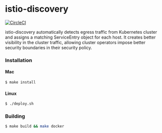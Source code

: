 # istio-discovery

[![CircleCI](https://circleci.com/gh/Tufin/istio-discovery.svg?style=svg)](https://circleci.com/gh/Tufin/istio-discovery)

istio-discovery automatically detects egress traffic from Kubernetes cluster and assigns a matching ServiceEntry object for each host. It creates better visibility in the cluster traffic, allowing cluster operators impose better security boundaries in their security policy.

### Installation
#### Mac
```sh
$ make install
```
#### Linux
```sh
$ ./deploy.sh
```

### Building
```sh
$ make build && make docker
```